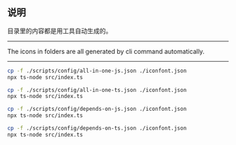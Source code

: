 ## 说明
目录里的内容都是用工具自动生成的。

----------

The icons in folders are all generated by cli command automatically.

--------

```bash
cp -f ./scripts/config/all-in-one-js.json ./iconfont.json
npx ts-node src/index.ts

cp -f ./scripts/config/all-in-one-ts.json ./iconfont.json
npx ts-node src/index.ts

cp -f ./scripts/config/depends-on-js.json ./iconfont.json
npx ts-node src/index.ts

cp -f ./scripts/config/depends-on-ts.json ./iconfont.json
npx ts-node src/index.ts

```
